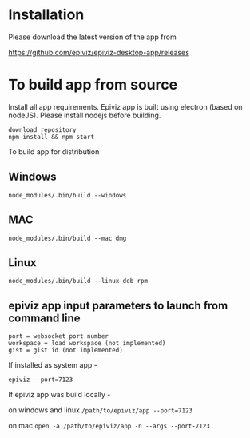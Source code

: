 # Installation
Please download the latest version of the app from 

https://github.com/epiviz/epiviz-desktop-app/releases


# To build app from source

Install all app requirements. Epiviz app is built using electron (based on nodeJS). Please install nodejs before building.

```
download repository
npm install && npm start
```

To build app for distribution

## Windows
`node_modules/.bin/build --windows`

## MAC
`node_modules/.bin/build --mac dmg`

## Linux
`node_modules/.bin/build --linux deb rpm`

## epiviz app input parameters to launch from command line
    port = websocket port number
    workspace = load workspace (not implemented)
    gist = gist id (not implemented)

If installed as system app - 

`epiviz --port=7123`

If epiviz app was build locally - 

on windows and linux
`/path/to/epiviz/app --port=7123`

on mac
`open -a /path/to/epiviz/app -n --args --port-7123`
